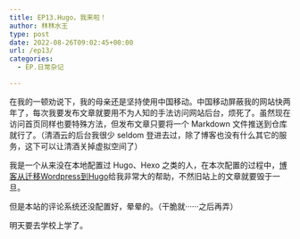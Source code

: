 ```yaml
---
title: EP13.Hugo，我来啦！
author: 林林水王
type: post
date: 2022-08-26T09:02:45+00:00
url: /ep13/
categories:
  - EP.日常杂记

---
```

在我的一顿劝说下，我的母亲还是坚持使用中国移动。中国移动屏蔽我的网站快两年了，每次我要发布文章就要用不为人知的手法访问网站后台，烦死了。虽然现在访问首页同样也要特殊方法，但发布文章只要将一个 Markdown 文件推送到仓库就行了。（清酒云的后台我很少 seldom 登进去过，除了博客也没有什么其它的服务，这下可以让清酒关掉虚拟空间了）

我是一个从来没在本地配置过 Hugo、Hexo 之类的人，在本次配置的过程中，[博客从迁移Wordpress到Hugo](http://www.bjhee.com/wordpress-to-hugo.html)给我非常大的帮助，不然旧站上的文章就要毁于一旦。

但是本站的评论系统还没配置好，晕晕的。（干脆就······之后再弄）

明天要去学校上学了。